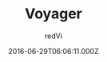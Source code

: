 ---
title: Voyager
github: https://github.com/redVi/voyager
demo: https://redvi.github.io/voyager/
author: redVi
ssg:
  - Jekyll
cms:
  - Markdown
date: 2016-06-29T06:06:11.000Z
description: Just another jekyll theme.
draft: false
publish_date: '2016-06-29T06:06:11Z'
update_date: '2021-09-24T07:04:21Z'
github_star: 44
github_fork: 59
---